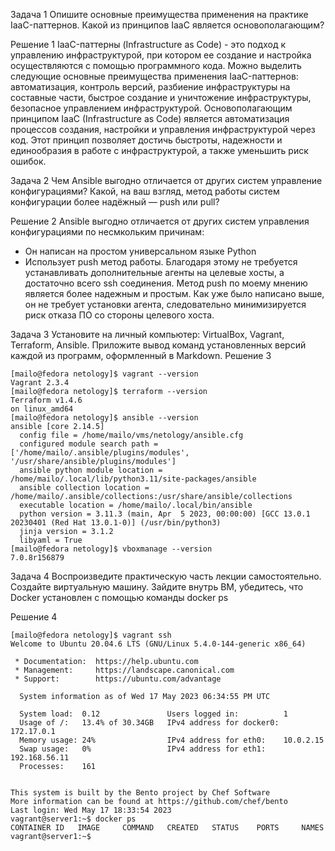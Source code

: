 Задача 1
Опишите основные преимущества применения на практике IaaC-паттернов.
Какой из принципов IaaC является основополагающим?

Решение 1
IaaC-паттерны (Infrastructure as Code) - это подход к управлению инфраструктурой, при котором ее создание и настройка осуществляются с помощью программного кода. 
Можно выделить следующие основные преимущества применения IaaC-паттернов: автоматизация, контроль версий, разбиение инфраструктуры на составные части, быстрое создание и уничтожение инфраструктуры,  безопасное управлением инфраструктурой.
Основополагающим принципом IaaC (Infrastructure as Code) является автоматизация процессов создания, настройки и управления инфраструктурой через код. Этот принцип позволяет достичь быстроты, надежности и единообразия в работе с инфраструктурой, а также уменьшить риск ошибок.

Задача 2
Чем Ansible выгодно отличается от других систем управление конфигурациями?
Какой, на ваш взгляд, метод работы систем конфигурации более надёжный — push или pull?

Решение 2
Ansible выгодно отличается от других систем управления конфигурациями по несмкольким причинам:
- Он написан на простом универсальном языке Python
- Использует push метод работы. Благодаря этому не требуется устанавливать дополнительные агенты на целевые хосты, а достаточно всего ssh соединения.
Метод push по моему мнению является более надежным и простым. Как уже было написано выше, он не требует установки агента, следовательно минимизируется риск отказа ПО со стороны целевого хоста.

Задача 3
Установите на личный компьютер:
VirtualBox,
Vagrant,
Terraform,
Ansible.
Приложите вывод команд установленных версий каждой из программ, оформленный в Markdown.
Решение 3
```
[mailo@fedora netology]$ vagrant --version
Vagrant 2.3.4
[mailo@fedora netology]$ terraform --version
Terraform v1.4.6
on linux_amd64
[mailo@fedora netology]$ ansible --version
ansible [core 2.14.5]
  config file = /home/mailo/vms/netology/ansible.cfg
  configured module search path = ['/home/mailo/.ansible/plugins/modules', '/usr/share/ansible/plugins/modules']
  ansible python module location = /home/mailo/.local/lib/python3.11/site-packages/ansible
  ansible collection location = /home/mailo/.ansible/collections:/usr/share/ansible/collections
  executable location = /home/mailo/.local/bin/ansible
  python version = 3.11.3 (main, Apr  5 2023, 00:00:00) [GCC 13.0.1 20230401 (Red Hat 13.0.1-0)] (/usr/bin/python3)
  jinja version = 3.1.2
  libyaml = True
[mailo@fedora netology]$ vboxmanage --version
7.0.8r156879
```
Задача 4
Воспроизведите практическую часть лекции самостоятельно.
Создайте виртуальную машину.
Зайдите внутрь ВМ, убедитесь, что Docker установлен с помощью команды docker ps

Решение 4
```
[mailo@fedora netology]$ vagrant ssh
Welcome to Ubuntu 20.04.6 LTS (GNU/Linux 5.4.0-144-generic x86_64)

 * Documentation:  https://help.ubuntu.com
 * Management:     https://landscape.canonical.com
 * Support:        https://ubuntu.com/advantage

  System information as of Wed 17 May 2023 06:34:55 PM UTC

  System load:  0.12               Users logged in:          1
  Usage of /:   13.4% of 30.34GB   IPv4 address for docker0: 172.17.0.1
  Memory usage: 24%                IPv4 address for eth0:    10.0.2.15
  Swap usage:   0%                 IPv4 address for eth1:    192.168.56.11
  Processes:    161


This system is built by the Bento project by Chef Software
More information can be found at https://github.com/chef/bento
Last login: Wed May 17 18:33:54 2023
vagrant@server1:~$ docker ps
CONTAINER ID   IMAGE     COMMAND   CREATED   STATUS    PORTS     NAMES
vagrant@server1:~$ 
```
